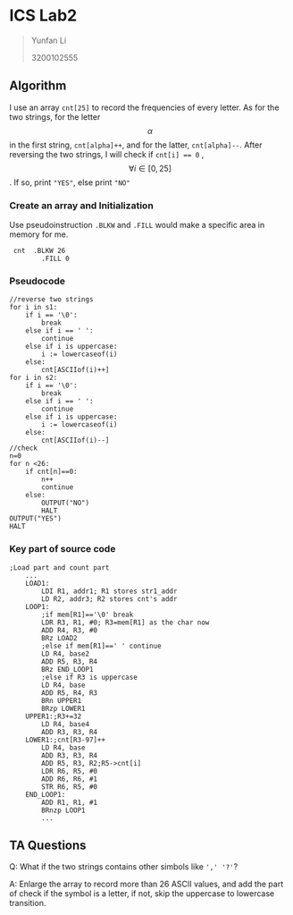 # ICS Lab2

> Yunfan Li
>
> 3200102555

## Algorithm

I use an array `cnt[25]` to record the frequencies of every letter. As for the two strings, for the letter $$\alpha$$ in the first string,  `cnt[alpha]++`, and for the latter, `cnt[alpha]--`. After reversing the two strings, I will check if `cnt[i] == 0` ,$$ \forall i \in [0,25]$$. If so, print `"YES"`, else print `"NO"`

### Create an array and Initialization

Use pseudoinstruction `.BLKW` and `.FILL` would make a specific area in memory for me.

```assembly
 cnt  .BLKW 26
        .FILL 0
```

### Pseudocode

```pseudocode
//reverse two strings
for i in s1:
	if i == '\0':
		break
	else if i == ' ':
		continue
	else if i is uppercase:
		i := lowercaseof(i)
	else:
		cnt[ASCIIof(i)++]
for i in s2:
	if i == '\0':
		break
	else if i == ' ':
		continue
	else if i is uppercase:
		i := lowercaseof(i)
	else:
		cnt[ASCIIof(i)--]
//check
n=0
for n <26:
	if cnt[n]==0:
		n++
		continue
	else:
		OUTPUT("NO")
		HALT
OUTPUT("YES")
HALT
```

### Key part of source code

```assembly
;Load part and count part
	...
	LOAD1:
        LDI R1, addr1; R1 stores str1_addr
        LD R2, addr3; R2 stores cnt's addr  
    LOOP1:
        ;if mem[R1]=='\0' break
        LDR R3, R1, #0; R3=mem[R1] as the char now
        ADD R4, R3, #0
        BRz LOAD2
        ;else if mem[R1]==' ' continue
        LD R4, base2
        ADD R5, R3, R4
        BRz END_LOOP1
        ;else if R3 is uppercase
        LD R4, base
        ADD R5, R4, R3
        BRn UPPER1
        BRzp LOWER1  
    UPPER1:;R3+=32
        LD R4, base4
        ADD R3, R3, R4
    LOWER1:;cnt[R3-97]++
        LD R4, base
        ADD R3, R3, R4
        ADD R5, R3, R2;R5->cnt[i]
        LDR R6, R5, #0
        ADD R6, R6, #1
        STR R6, R5, #0   
    END_LOOP1:
        ADD R1, R1, #1
        BRnzp LOOP1
        ...
```



## TA Questions

Q: What if the two strings contains other simbols like `',' '?'`?

A: Enlarge the array to record more than 26 ASCII values, and add the part of check if the symbol is a letter, if not, skip the uppercase to lowercase transition.
